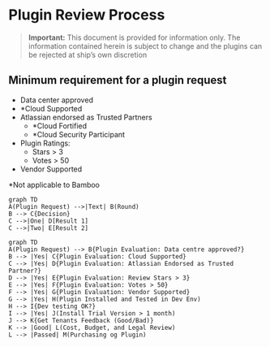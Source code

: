# Plugin Review Process

>**Important:** This document is provided for information only. The information contained herein is subject to change and the plugins can be rejected at ship’s own discretion

## Minimum requirement for a plugin request

- Data center approved
- *Cloud Supported
- Atlassian endorsed as Trusted Partners
  - *Cloud Fortified
  - *Cloud Security Participant
- Plugin Ratings:
  - Stars > 3
  - Votes > 50
- Vendor Supported

*Not applicable to Bamboo


```mermaid
graph TD
A(Plugin Request) -->|Text| B(Round)
B --> C{Decision}
C -->|One| D[Result 1]
C -->|Two| E[Result 2]
```

```mermaid
graph TD
A(Plugin Request) --> B{Plugin Evaluation: Data centre approved?}
B --> |Yes| C{Plugin Evaluation: Cloud Supported}
C --> |Yes| D{Plugin Evaluation: Atlassian Endorsed as Trusted Partner?}
D --> |Yes| E{Plugin Evaluation: Review Stars > 3}
E --> |Yes| F{Plugin Evaluation: Votes > 50}
F --> |Yes| G{Plugin Evaluation: Vendor Supported}
G --> |Yes| H(Plugin Installed and Tested in Dev Env)
H --> I{Dev testing OK?}
I --> |Yes| J(Install Trial Version > 1 month)
J --> K{Get Tenants Feedback (Good/Bad)}
K --> |Good| L(Cost, Budget, and Legal Review)
L --> |Passed| M(Purchasing og Plugin)
```